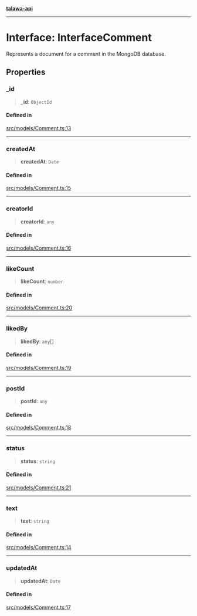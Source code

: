 [**talawa-api**](../../../README.md)

***

# Interface: InterfaceComment

Represents a document for a comment in the MongoDB database.

## Properties

### \_id

> **\_id**: `ObjectId`

#### Defined in

[src/models/Comment.ts:13](https://github.com/Suyash878/talawa-api/blob/b5a9d8b4a1ea678a3d6f5b710b3721f91a3052fc/src/models/Comment.ts#L13)

***

### createdAt

> **createdAt**: `Date`

#### Defined in

[src/models/Comment.ts:15](https://github.com/Suyash878/talawa-api/blob/b5a9d8b4a1ea678a3d6f5b710b3721f91a3052fc/src/models/Comment.ts#L15)

***

### creatorId

> **creatorId**: `any`

#### Defined in

[src/models/Comment.ts:16](https://github.com/Suyash878/talawa-api/blob/b5a9d8b4a1ea678a3d6f5b710b3721f91a3052fc/src/models/Comment.ts#L16)

***

### likeCount

> **likeCount**: `number`

#### Defined in

[src/models/Comment.ts:20](https://github.com/Suyash878/talawa-api/blob/b5a9d8b4a1ea678a3d6f5b710b3721f91a3052fc/src/models/Comment.ts#L20)

***

### likedBy

> **likedBy**: `any`[]

#### Defined in

[src/models/Comment.ts:19](https://github.com/Suyash878/talawa-api/blob/b5a9d8b4a1ea678a3d6f5b710b3721f91a3052fc/src/models/Comment.ts#L19)

***

### postId

> **postId**: `any`

#### Defined in

[src/models/Comment.ts:18](https://github.com/Suyash878/talawa-api/blob/b5a9d8b4a1ea678a3d6f5b710b3721f91a3052fc/src/models/Comment.ts#L18)

***

### status

> **status**: `string`

#### Defined in

[src/models/Comment.ts:21](https://github.com/Suyash878/talawa-api/blob/b5a9d8b4a1ea678a3d6f5b710b3721f91a3052fc/src/models/Comment.ts#L21)

***

### text

> **text**: `string`

#### Defined in

[src/models/Comment.ts:14](https://github.com/Suyash878/talawa-api/blob/b5a9d8b4a1ea678a3d6f5b710b3721f91a3052fc/src/models/Comment.ts#L14)

***

### updatedAt

> **updatedAt**: `Date`

#### Defined in

[src/models/Comment.ts:17](https://github.com/Suyash878/talawa-api/blob/b5a9d8b4a1ea678a3d6f5b710b3721f91a3052fc/src/models/Comment.ts#L17)
